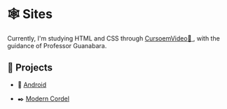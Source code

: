 # :spider_web: Sites

Currently, I'm studying HTML and CSS through  <a href="https://www.cursoemvideo.com/" target="_blank"> CursoemVideo:link: </a>, with the guidance of Professor Guanabara.

## :art: Projects

- :robot: <a href="https://gabriellesote.github.io/projeto-android/" target="_blank">Android</a> 

- :black_nib: <a href="https://gabriellesote.github.io/html-css/desafios/d011-cordel/index.html" target="_blank">Modern Cordel</a> 
 
 


